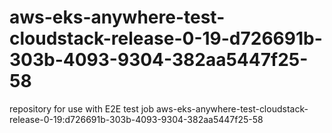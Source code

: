 # aws-eks-anywhere-test-cloudstack-release-0-19-d726691b-303b-4093-9304-382aa5447f25-58
repository for use with E2E test job aws-eks-anywhere-test-cloudstack-release-0-19:d726691b-303b-4093-9304-382aa5447f25-58
